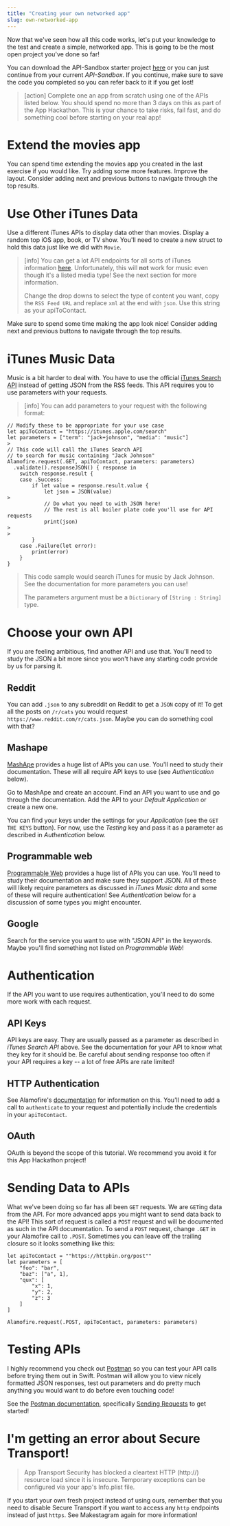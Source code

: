 ```yaml
---
title: "Creating your own networked app"
slug: own-networked-app
---
```


Now that we've seen how all this code works, let's put your knowledge to the test and create a simple, networked app. This is going to be the most open project you've done so far!

You can download the API-Sandbox starter project [here](https://github.com/MakeSchool-Tutorials/JSON-API-Swift-Starter/archive/master.zip) or you can just continue from your current _API-Sandbox_. If you continue, make sure to save the code you completed so you can refer back to it if you get lost!

> [action]
> Complete one an app from scratch using one of the APIs listed below. You should spend no more than 3 days on this as part of the App Hackathon. This is your chance to take risks, fail fast, and do something cool before starting on your real app!

# Extend the movies app

You can spend time extending the movies app you created in the last exercise if you would like. Try adding some more features. Improve the layout. Consider adding next and previous buttons to navigate through the top results.

# Use Other iTunes Data

Use a different iTunes APIs to display data other than movies. Display a random top iOS app, book, or TV show. You'll need to create a new struct to hold this data just like we did with `Movie`.

> [info]
> You can get a lot API endpoints for all sorts of iTunes information [here](https://rss.itunes.apple.com/us/). Unfortunately, this will **not** work for music even though it's a listed media type! See the next section for more information.
>
> Change the drop downs to select the type of content you want, copy the `RSS Feed URL` and replace `xml` at the end with `json`. Use this string as your apiToContact.

Make sure to spend some time making the app look nice! Consider adding next and previous buttons to navigate through the top results.

# iTunes Music Data

Music is a bit harder to deal with. You have to use the official [iTunes Search API](https://affiliate.itunes.apple.com/resources/documentation/itunes-store-web-service-search-api/) instead of getting JSON from the RSS feeds. This API requires you to use parameters with your requests.

> [info]
> You can add parameters to your request with the following format:
>
```
// Modify these to be appropriate for your use case
let apiToContact = "https://itunes.apple.com/search"
let parameters = ["term": "jack+johnson", "media": "music"]
>
// This code will call the iTunes Search API
// to search for music containing "Jack Johnson"
Alamofire.request(.GET, apiToContact, parameters: parameters)
  .validate().responseJSON() { response in
    switch response.result {
    case .Success:
        if let value = response.result.value {
            let json = JSON(value)
>
            // Do what you need to with JSON here!
            // The rest is all boiler plate code you'll use for API requests
            print(json)
>
>
        }
    case .Failure(let error):
        print(error)
    }
}
```
>
> This code sample would search iTunes for music by Jack Johnson. See the documentation for more parameters you can use!
>
> The parameters argument must be a `Dictionary` of `[String : String]` type.

# Choose your own API

If you are feeling ambitious, find another API and use that. You'll need to study the JSON a bit more since you won't have any starting code provide by us for parsing it.

## Reddit

You can add `.json` to any subreddit on Reddit to get a `JSON` copy of it! To get all the posts on `/r/cats` you would request `https://www.reddit.com/r/cats.json`. Maybe you can do something cool with that?

## Mashape

[MashApe](https://market.mashape.com/) provides a huge list of APIs you can use. You'll need to study their documentation. These will all require API keys to use (see _Authentication_ below).

Go to MashApe and create an account. Find an API you want to use and go through the documentation. Add the API to your _Default Application_ or create a new one.

You can find your keys under the settings for your _Application_ (see the `GET THE KEYS` button). For now, use the _Testing_ key and pass it as a parameter as described in _Authentication_ below.

## Programmable web

[Programmable Web](http://www.programmableweb.com/category/all/apis?data_format=21173) provides a huge list of APIs you can use. You'll need to study their documentation and make sure they support JSON. All of these will likely require parameters as discussed in _iTunes Music data_ and some of these will require authentication! See _Authentication_ below for a discussion of some types you might encounter.

## Google

Search for the service you want to use with "JSON API" in the keywords. Maybe you'll find something not listed on _Programmable Web_!

# Authentication

If the API you want to use requires authentication, you'll need to do some more work with each request.

## API Keys

API keys are easy. They are usually passed as a parameter as described in _iTunes Search API_ above. See the documentation for your API to know what they key for it should be. Be careful about sending response too often if your API requires a key -- a lot of free APIs are rate limited!

## HTTP Authentication

See Alamofire's [documentation](https://github.com/Alamofire/Alamofire#http-basic-authentication) for information on this. You'll need to add a call to `authenticate` to your request and potentially include the credentials in your `apiToContact`.

## OAuth

OAuth is beyond the scope of this tutorial. We recommend you avoid it for this App Hackathon project!

# Sending Data to APIs

What we've been doing so far has all been `GET` requests. We are `GET`ing data from the API. For more advanced apps you might want to send data back to the API! This sort of request is called a `POST` request and will be documented as such in the API documentation. To send a `POST` request, change `.GET` in your Alamofire call to `.POST`. Sometimes you can leave off the trailing closure so it looks something like this:

```
let apiToContact = ""https://httpbin.org/post""
let parameters = [
    "foo": "bar",
    "baz": ["a", 1],
    "qux": [
        "x": 1,
        "y": 2,
        "z": 3
    ]
]

Alamofire.request(.POST, apiToContact, parameters: parameters)
```

# Testing APIs

I highly recommend you check out [Postman](https://www.getpostman.com/apps) so you can test your API calls before trying them out in Swift. Postman will allow you to view nicely formatted JSON responses, test out parameters and do pretty much anything you would want to do before even touching code!

See the [Postman documentation](https://www.getpostman.com/docs), specifically [Sending Requests](https://www.getpostman.com/docs/requests) to get started!

# I'm getting an error about Secure Transport!

> App Transport Security has blocked a cleartext HTTP (http://) resource load since it is insecure. Temporary exceptions can be configured via your app's Info.plist file.

If you start your own fresh project instead of using ours, remember that you need to disable Secure Transport if you want to access any `http` endpoints instead of just `https`. See Makestagram again for more information!
